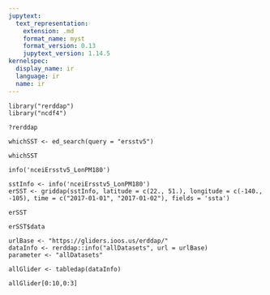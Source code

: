 ```yaml
---
jupytext:
  text_representation:
    extension: .md
    format_name: myst
    format_version: 0.13
    jupytext_version: 1.14.5
kernelspec:
  display_name: ir 
  language: ir
  name: ir
---
```


```{code-cell} r
library("rerddap")
library("ncdf4")
```

```{code-cell} r
?rerddap
```

```{code-cell} r
whichSST <- ed_search(query = "ersstv5")
```

```{code-cell} r
whichSST
```

```{code-cell} r
info('nceiErsstv5_LonPM180')
```

```{code-cell} r
sstInfo <- info('nceiErsstv5_LonPM180')
erSST <- griddap(sstInfo, latitude = c(22., 51.), longitude = c(-140., -105), time = c("2017-01-01", "2017-01-02"), fields = 'ssta')
```

```{code-cell} r
erSST
```

```{code-cell} r
erSST$data
```

```{code-cell} r
urlBase <- "https://gliders.ioos.us/erddap/"
dataInfo <- rerddap::info("allDatasets", url = urlBase)
parameter <- "allDatasets"
```

```{code-cell} r
allGlider <- tabledap(dataInfo)
```

```{code-cell} r
allGlider[0:10,0:3]
```

```{code-cell} r

```
